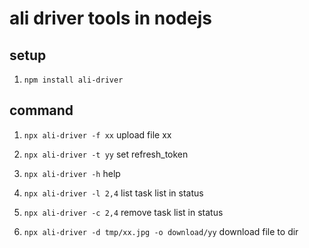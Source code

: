# ali driver tools in nodejs

## setup

1. `npm install ali-driver`

## command

1. `npx ali-driver -f xx` upload file xx

2. `npx ali-driver -t yy` set refresh_token

3. `npx ali-driver -h` help
4. `npx ali-driver -l 2,4` list task list in status
5. `npx ali-driver -c 2,4` remove task list in status
6. `npx ali-driver -d tmp/xx.jpg -o download/yy` download file to dir
